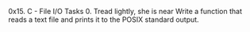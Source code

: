 0x15. C - File I/O
Tasks
0. Tread lightly, she is near
Write a function that reads a text file and prints it to the POSIX standard output.
